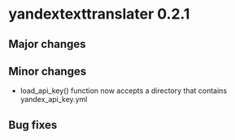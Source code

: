 # yandextexttranslater 0.2.1

## Major changes

## Minor changes
* load_api_key() function now accepts a directory that contains yandex_api_key.yml

## Bug fixes
